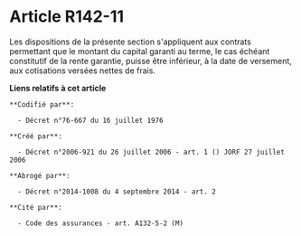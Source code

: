 # Article R142-11

Les dispositions de la présente section s'appliquent aux contrats permettant que le montant du capital garanti au terme, le
cas échéant constitutif de la rente garantie, puisse être inférieur, à la date de versement, aux cotisations versées nettes
de frais.

**Liens relatifs à cet article**

	**Codifié par**:

	  - Décret n°76-667 du 16 juillet 1976

	**Créé par**:

	  - Décret n°2006-921 du 26 juillet 2006 - art. 1 () JORF 27 juillet 2006

	**Abrogé par**:

	  - Décret n°2014-1008 du 4 septembre 2014 - art. 2

	**Cité par**:

	  - Code des assurances - art. A132-5-2 (M)
